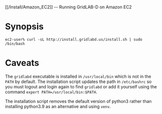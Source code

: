 [[/Install/Amazon_EC2]] -- Running GridLAB-D on Amazon EC2

# Synopsis

~~~
ec2-user% curl -sL http://install.gridlabd.us/install.sh | sudo /bin/bash
~~~

# Caveats

The `gridlabd` executable is installed in `/usr/local/bin` which is not in the `PATH` by default.  The installation script updates the path in `/etc/bashrc` so you must logout and login again to find `gridlabd` or add it yourself using the command `export PATH=/usr/local/bin:$PATH`.

The installation script removes the default version of python3 rather than installing python3.9 as an alternative and using `venv`.
